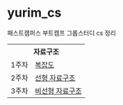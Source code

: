 # yurim_cs
패스트캠퍼스 부트캠프 그룹스터디 cs 정리

<table>
<tr><th colspan="2">자료구조</th></tr>
<tr><td rowspan="1">1주차</td><td><a href = "https://velog.io/@dbfla0628/Chapter-05.-%EC%9E%90%EB%A3%8C-%EA%B5%AC%EC%A1%B0-%EB%B3%B5%EC%9E%A1%EB%8F%84">복잡도</a></td></tr>
<tr><td rowspan="1">2주차</td><td><a href = "https://velog.io/@dbfla0628/%EB%A9%B4%EC%A0%91%EC%9D%84-%EC%9C%84%ED%95%9C-CS-%EC%A0%84%EA%B3%B5%EC%A7%80%EC%8B%9D-%EB%85%B8%ED%8A%B8-Chapter-05.-%EC%9E%90%EB%A3%8C-%EA%B5%AC%EC%A1%B0-%EC%84%A0%ED%98%95-%EC%9E%90%EB%A3%8C-%EA%B5%AC%EC%A1%B0-6xrv5c0a">선형 자료구조</a></td></tr>
<tr><td rowspan="1">3주차</td><td><a href = "https://velog.io/@dbfla0628/%EB%A9%B4%EC%A0%91%EC%9D%84-%EC%9C%84%ED%95%9C-CS-%EC%A0%84%EA%B3%B5%EC%A7%80%EC%8B%9D-%EB%85%B8%ED%8A%B8-Chapter-05.-%EC%9E%90%EB%A3%8C-%EA%B5%AC%EC%A1%B0-%EB%B9%84%EC%84%A0%ED%98%95-%EC%9E%90%EB%A3%8C-%EA%B5%AC%EC%A1%B0">비선형 자료구조</a></td></tr>
</table>
